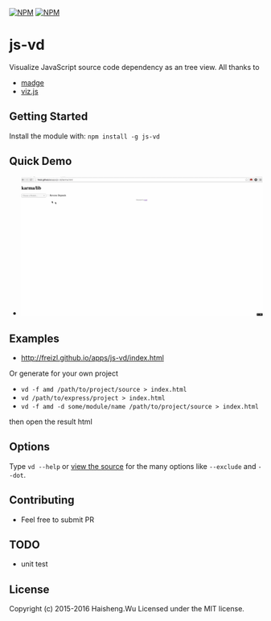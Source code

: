 [![NPM](https://nodei.co/npm/js-vd.png?downloads=true&downloadRank=true&stars=true)](https://nodei.co/npm/js-vd/)
[![NPM](https://nodei.co/npm-dl/js-vd.png?height=3)](https://nodei.co/npm/js-vd/)

# js-vd

Visualize JavaScript source code dependency as an tree view.
All thanks to

- [madge](https://github.com/pahen/madge)
- [viz.js](https://github.com/mdaines/viz.js/)

## Getting Started

Install the module with: `npm install -g js-vd`

## Quick Demo

- ![Demo](./examples/demo.gif)

## Examples

- http://freizl.github.io/apps/js-vd/index.html

Or generate for your own project

- `vd -f amd /path/to/project/source > index.html`
- `vd /path/to/express/project > index.html`
- `vd -f amd -d some/module/name /path/to/project/source > index.html`

then open the result html

## Options

Type `vd --help` or [view the source](https://github.com/freizl/js-vd/blob/master/bin/vd) for the many options like `--exclude` and `--dot`.

## Contributing
- Feel free to submit PR

## TODO
- unit test

## License
Copyright (c) 2015-2016 Haisheng.Wu
Licensed under the MIT license.

